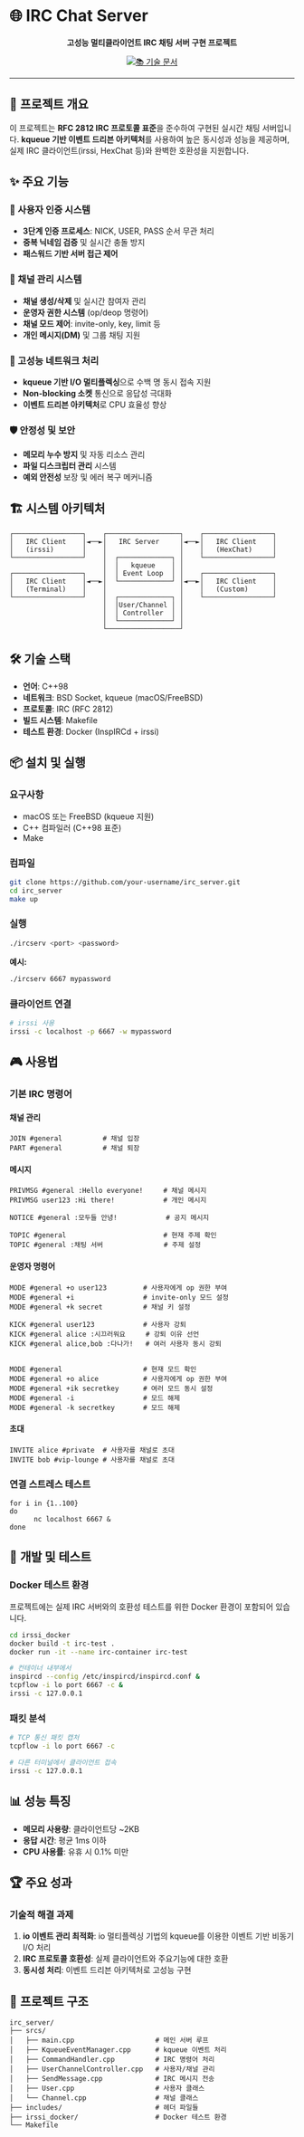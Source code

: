 # 🌐 IRC Chat Server

<div align="center">

**고성능 멀티클라이언트 IRC 채팅 서버 구현 프로젝트**

[![📚 기술 문서](https://img.shields.io/badge/%F0%9F%93%9A-%EA%B8%B0%EC%88%A0%20%EB%AC%B8%EC%84%9C-blue?style=for-the-badge)](https://github.com/irssiServer/irc_server/wiki)

</div>

---

## 📖 프로젝트 개요

이 프로젝트는 **RFC 2812 IRC 프로토콜 표준**을 준수하여 구현된 실시간 채팅 서버입니다. **kqueue 기반 이벤트 드리븐 아키텍처**를 사용하여 높은 동시성과 성능을 제공하며, 실제 IRC 클라이언트(irssi, HexChat 등)와 완벽한 호환성을 지원합니다.

## ✨ 주요 기능

### 🔐 사용자 인증 시스템

- **3단계 인증 프로세스**: NICK, USER, PASS 순서 무관 처리
- **중복 닉네임 검증** 및 실시간 충돌 방지
- **패스워드 기반 서버 접근 제어**

### 💬 채널 관리 시스템

- **채널 생성/삭제** 및 실시간 참여자 관리
- **운영자 권한 시스템** (op/deop 명령어)
- **채널 모드 제어**: invite-only, key, limit 등
- **개인 메시지(DM)** 및 그룹 채팅 지원

### 🚀 고성능 네트워크 처리

- **kqueue 기반 I/O 멀티플렉싱**으로 수백 명 동시 접속 지원
- **Non-blocking 소켓** 통신으로 응답성 극대화
- **이벤트 드리븐 아키텍처**로 CPU 효율성 향상

### 🛡️ 안정성 및 보안

- **메모리 누수 방지** 및 자동 리소스 관리
- **파일 디스크립터 관리** 시스템
- **예외 안전성** 보장 및 에러 복구 메커니즘

## 🏗️ 시스템 아키텍처

```
┌─────────────────┐    ┌──────────────────┐    ┌─────────────────┐
│   IRC Client    │◄──►│   IRC Server     │◄──►│   IRC Client    │
│   (irssi)       │    │                  │    │   (HexChat)     │
└─────────────────┘    │  ┌─────────────┐ │    └─────────────────┘
                       │  │   kqueue    │ │
┌─────────────────┐    │  │ Event Loop  │ │    ┌─────────────────┐
│   IRC Client    │◄──►│  └─────────────┘ │◄──►│   IRC Client    │
│   (Terminal)    │    │                  │    │   (Custom)      │
└─────────────────┘    │  ┌─────────────┐ │    └─────────────────┘
                       │  │User/Channel │ │
                       │  │ Controller  │ │
                       │  └─────────────┘ │
                       └──────────────────┘
```

## 🛠️ 기술 스택

- **언어**: C++98
- **네트워크**: BSD Socket, kqueue (macOS/FreeBSD)
- **프로토콜**: IRC (RFC 2812)
- **빌드 시스템**: Makefile
- **테스트 환경**: Docker (InspIRCd + irssi)

## 📦 설치 및 실행

### 요구사항

- macOS 또는 FreeBSD (kqueue 지원)
- C++ 컴파일러 (C++98 표준)
- Make

### 컴파일

```bash
git clone https://github.com/your-username/irc_server.git
cd irc_server
make up
```

### 실행

```bash
./ircserv <port> <password>
```

**예시:**

```bash
./ircserv 6667 mypassword
```

### 클라이언트 연결

```bash
# irssi 사용
irssi -c localhost -p 6667 -w mypassword
```

## 🎮 사용법

### 기본 IRC 명령어

#### 채널 관리

```
JOIN #general          # 채널 입장
PART #general          # 채널 퇴장
```

#### 메시지

```
PRIVMSG #general :Hello everyone!     # 채널 메시지
PRIVMSG user123 :Hi there!            # 개인 메시지

NOTICE #general :모두들 안녕!            # 공지 메시지

TOPIC #general                        # 현재 주제 확인
TOPIC #general :채팅 서버               # 주제 설정

```

#### 운영자 명령어

```
MODE #general +o user123         # 사용자에게 op 권한 부여
MODE #general +i                 # invite-only 모드 설정
MODE #general +k secret          # 채널 키 설정

KICK #general user123            # 사용자 강퇴
KICK #general alice :시끄러워요     # 강퇴 이유 선언
KICK #general alice,bob :다나가!   # 여러 사용자 동시 강퇴


MODE #general                    # 현재 모드 확인
MODE #general +o alice           # 사용자에게 op 권한 부여
MODE #general +ik secretkey      # 여러 모드 동시 설정
MODE #general -i                 # 모드 해제
MODE #general -k secretkey       # 모드 해제
```

#### 초대
```
INVITE alice #private  # 사용자를 채널로 초대
INVITE bob #vip-lounge # 사용자를 채널로 초대
```


### 연결 스트레스 테스트

```
for i in {1..100}
do
      nc localhost 6667 &
done
```


## 🔧 개발 및 테스트

### Docker 테스트 환경

프로젝트에는 실제 IRC 서버와의 호환성 테스트를 위한 Docker 환경이 포함되어 있습니다.

```bash
cd irssi_docker
docker build -t irc-test .
docker run -it --name irc-container irc-test

# 컨테이너 내부에서
inspircd --config /etc/inspircd/inspircd.conf &
tcpflow -i lo port 6667 -c &
irssi -c 127.0.0.1
```

### 패킷 분석

```bash
# TCP 통신 패킷 캡처
tcpflow -i lo port 6667 -c

# 다른 터미널에서 클라이언트 접속
irssi -c 127.0.0.1
```

## 📊 성능 특징

- **메모리 사용량**: 클라이언트당 ~2KB
- **응답 시간**: 평균 1ms 이하
- **CPU 사용률**: 유휴 시 0.1% 미만

## 🏆 주요 성과

### 기술적 해결 과제

1. **io 이벤트 관리 최적화**: io 멀티플렉싱 기법의 kqueue를 이용한 이벤트 기반 비동기 I/O 처리
2. **IRC 프로토콜 호환성**: 실제 클라이언트와 주요기능에 대한 호환
3. **동시성 처리**: 이벤트 드리븐 아키텍처로 고성능 구현

## 📁 프로젝트 구조

```
irc_server/
├── srcs/
│   ├── main.cpp                    # 메인 서버 루프
│   ├── KqueueEventManager.cpp      # kqueue 이벤트 처리
│   ├── CommandHandler.cpp          # IRC 명령어 처리
│   ├── UserChannelController.cpp   # 사용자/채널 관리
│   ├── SendMessage.cpp             # IRC 메시지 전송
│   ├── User.cpp                    # 사용자 클래스
│   └── Channel.cpp                 # 채널 클래스
├── includes/                       # 헤더 파일들
├── irssi_docker/                   # Docker 테스트 환경
└── Makefile
```
